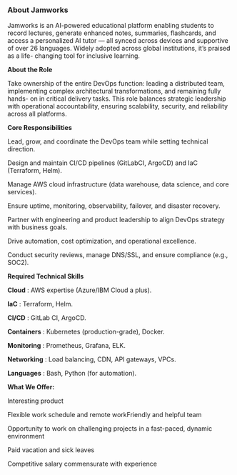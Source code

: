 ### **About Jamworks**

Jamworks is an AI-powered educational platform enabling students to record
lectures, generate enhanced notes, summaries, flashcards, and access a
personalized AI tutor — all synced across devices and supportive of over 26
languages. Widely adopted across global institutions, it’s praised as a life-
changing tool for inclusive learning.

**About the Role**

Take ownership of the entire DevOps function: leading a distributed team,
implementing complex architectural transformations, and remaining fully hands-
on in critical delivery tasks. This role balances strategic leadership with
operational accountability, ensuring scalability, security, and reliability
across all platforms.  
  

**Core Responsibilities**

Lead, grow, and coordinate the DevOps team while setting technical direction.

Design and maintain CI/CD pipelines (GitLabCI, ArgoCD) and IaC (Terraform,
Helm).

Manage AWS cloud infrastructure (data warehouse, data science, and core
services).

Ensure uptime, monitoring, observability, failover, and disaster recovery.

Partner with engineering and product leadership to align DevOps strategy with
business goals.

Drive automation, cost optimization, and operational excellence.

Conduct security reviews, manage DNS/SSL, and ensure compliance (e.g., SOC2).

**Required Technical Skills**

**Cloud** : AWS expertise (Azure/IBM Cloud a plus).

**IaC** : Terraform, Helm.

**CI/CD** : GitLab CI, ArgoCD.

**Containers** : Kubernetes (production-grade), Docker.

**Monitoring** : Prometheus, Grafana, ELK.

**Networking** : Load balancing, CDN, API gateways, VPCs.

**Languages** : Bash, Python (for automation).

**What We Offer:**

Interesting product

Flexible work schedule and remote workFriendly and helpful team

Opportunity to work on challenging projects in a fast-paced, dynamic
environment

Paid vacation and sick leaves

Competitive salary commensurate with experience